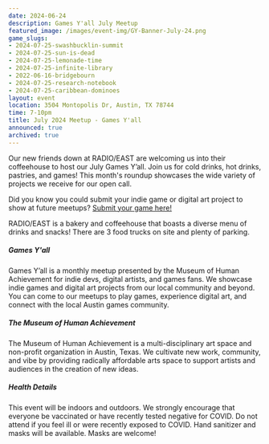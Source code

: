 ```yaml
---
date: 2024-06-24
description: Games Y'all July Meetup
featured_image: /images/event-img/GY-Banner-July-24.png
game_slugs:
- 2024-07-25-swashbucklin-summit
- 2024-07-25-sun-is-dead
- 2024-07-25-lemonade-time
- 2024-07-25-infinite-library
- 2022-06-16-bridgebourn
- 2024-07-25-research-notebook
- 2024-07-25-caribbean-dominoes
layout: event
location: 3504 Montopolis Dr, Austin, TX 78744
time: 7-10pm
title: July 2024 Meetup - Games Y'all
announced: true
archived: true
---
```



Our new friends down at RADIO/EAST are welcoming us into their coffeehouse to host our July Games Y’all. Join us for cold drinks, hot drinks, pastries, and games! This month's roundup showcases the wide variety of projects we receive for our open call.
  
Did you know you could submit your indie game or digital art project to show at future meetups? [Submit your game here!](https://gamesyall.com/submit-a-game)
  
RADIO/EAST is a bakery and coffeehouse that boasts a diverse menu of drinks and snacks! There are 3 food trucks on site and plenty of parking.

##### Games Y'all

Games Y’all is a monthly meetup presented by the Museum of Human Achievement for indie devs, digital artists, and games fans. We showcase indie games and digital art projects from our local community and beyond. You can come to our meetups to play games, experience digital art, and connect with the local Austin games community.

##### The Museum of Human Achievement

The Museum of Human Achievement is a multi-disciplinary art space and non-profit organization in Austin, Texas. We cultivate new work, community, and vibe by providing radically affordable arts space to support artists and audiences in the creation of new ideas.

##### Health Details

This event will be indoors and outdoors. We strongly encourage that everyone be vaccinated or have recently tested negative for COVID. Do not attend if you feel ill or were recently exposed to COVID. Hand sanitizer and masks will be available. Masks are welcome!
